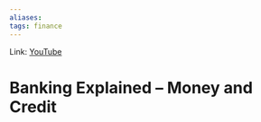 ```yaml
---
aliases:
tags: finance
---
```

Link: [YouTube](https://www.youtube.com/watch?v=fTTGALaRZoc)

# Banking Explained – Money and Credit